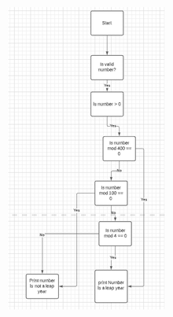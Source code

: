 ![Image descrition](https://github.com/smitmil2/LeapYearErrorChecked/blob/master/img/flowchart.png)

